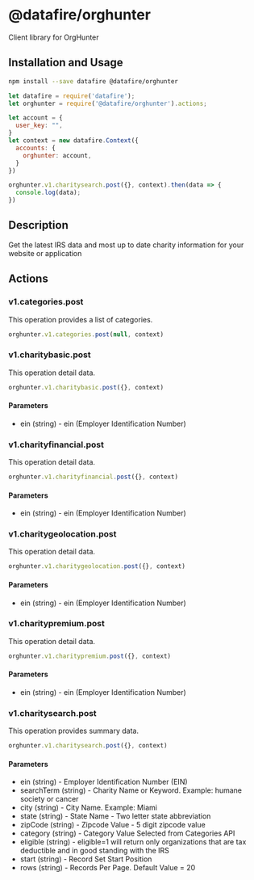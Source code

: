 # @datafire/orghunter

Client library for OrgHunter

## Installation and Usage
```bash
npm install --save datafire @datafire/orghunter
```

```js
let datafire = require('datafire');
let orghunter = require('@datafire/orghunter').actions;

let account = {
  user_key: "",
}
let context = new datafire.Context({
  accounts: {
    orghunter: account,
  }
})

orghunter.v1.charitysearch.post({}, context).then(data => {
  console.log(data);
})
```

## Description
Get the latest IRS data and most up to date charity information for your website or application

## Actions
### v1.categories.post
<p>This operation provides a list of categories.</p>


```js
orghunter.v1.categories.post(null, context)
```


### v1.charitybasic.post
<p>This operation detail data.</p>


```js
orghunter.v1.charitybasic.post({}, context)
```

#### Parameters
* ein (string) - ein (Employer Identification Number)

### v1.charityfinancial.post
<p>This operation detail data.</p>


```js
orghunter.v1.charityfinancial.post({}, context)
```

#### Parameters
* ein (string) - ein (Employer Identification Number)

### v1.charitygeolocation.post
<p>This operation detail data.</p>


```js
orghunter.v1.charitygeolocation.post({}, context)
```

#### Parameters
* ein (string) - ein (Employer Identification Number)

### v1.charitypremium.post
<p>This operation detail data.</p>


```js
orghunter.v1.charitypremium.post({}, context)
```

#### Parameters
* ein (string) - ein (Employer Identification Number)

### v1.charitysearch.post
<p>This operation provides summary data.</p>


```js
orghunter.v1.charitysearch.post({}, context)
```

#### Parameters
* ein (string) - Employer Identification Number (EIN)
* searchTerm (string) - Charity Name or Keyword. Example: humane society or cancer
* city (string) - City Name. Example: Miami
* state (string) - State Name - Two letter state abbreviation
* zipCode (string) - Zipcode Value - 5 digit zipcode value
* category (string) - Category Value Selected from Categories API
* eligible (string) - eligible=1 will return only organizations that are tax deductible and in good standing with the IRS
* start (string) - Record Set Start Position
* rows (string) - Records Per Page. Default Value = 20


